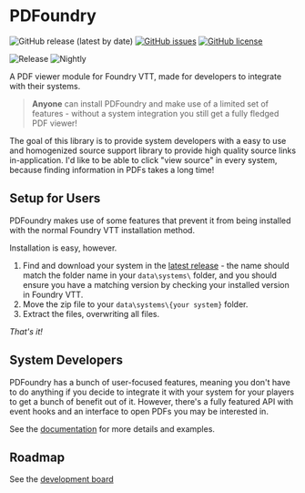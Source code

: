 # PDFoundry

![GitHub release (latest by date)](https://img.shields.io/github/v/release/DJPhoenix719/PDFoundry)
[![GitHub issues](https://img.shields.io/github/issues/Djphoenix719/PDFoundry)](https://github.com/Djphoenix719/PDFoundry/issues)
[![GitHub license](https://img.shields.io/github/license/Djphoenix719/PDFoundry)](https://github.com/Djphoenix719/PDFoundry/blob/master/LICENSE)

![Release](https://github.com/Djphoenix719/PDFoundry/workflows/Release/badge.svg)
![Nightly](https://github.com/Djphoenix719/PDFoundry/workflows/Nightly/badge.svg)

A PDF viewer module for Foundry VTT, made for developers to integrate with their systems.

> **Anyone** can install PDFoundry and make use of a limited set of features - without a system integration you still get a fully fledged PDF viewer! 

The goal of this library is to provide system developers with a easy to use and homogenized source support library to provide high quality source links in-application. I'd like to be able to click "view source" in every system, because finding information in PDFs takes a long time!

## Setup for Users
PDFoundry makes use of some features that prevent it from being installed with the normal Foundry VTT installation method.

Installation is easy, however.
1. Find and download your system in the [latest release](https://github.com/Djphoenix719/PDFoundry/releases/latest) - the name should match the folder name in your `data\systems\` folder, and you should ensure you have a matching version by checking your installed version in Foundry VTT.
2. Move the zip file to your `data\systems\{your system}` folder.
3. Extract the files, overwriting all files.



*That's it!*

## System Developers
PDFoundry has a bunch of user-focused features, meaning you don't have to do anything if you decide to integrate it with your system for your players to get a bunch of benefit out of it. However, there's a fully featured API with event hooks and an interface to open PDFs you may be interested in.

See the [documentation]() for more details and examples.

## Roadmap
See the [development board](https://github.com/Djphoenix719/PDFoundry/projects/1#column-9772243)
